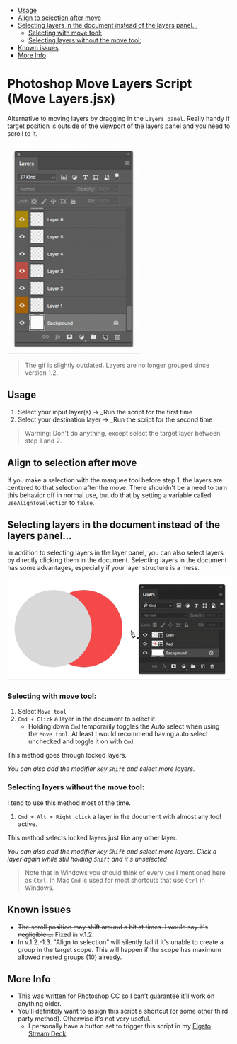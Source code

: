 - [Usage](#Usage)
- [Align to selection after move](#Align-to-selection-after-move)
- [Selecting layers in the document instead of the layers panel...](#Selecting-layers-in-the-document-instead-of-the-layers-panel)
  - [Selecting with move tool:](#Selecting-with-move-tool)
  - [Selecting layers without the move tool:](#Selecting-layers-without-the-move-tool)
- [Known issues](#Known-issues)
- [More Info](#More-Info)

# Photoshop Move Layers Script (Move Layers.jsx) <!-- omit in toc -->

Alternative to moving layers by dragging in the `Layers panel`. Really handy if target position is outside of the viewport of the layers panel and you need to scroll to it.

![](readme-images/move-layers-photoshop-script.gif)

> The gif is slightly outdated. Layers are no longer grouped since version 1.2.

## Usage

1. Select your input layer(s) → _Run the script for the first time
2. Select your destination layer → _Run the script for the second time

> Warning: Don't do anything, except select the target layer between step 1 and 2.

## Align to selection after move

If you make a selection with the marquee tool before step 1, the layers are centered to that selection after the move. There shouldn't be a need to turn this behavior off in normal use, but do that by setting a variable called `useAlignToSelection` to `false`. 

## Selecting layers in the document instead of the layers panel...

In addition to selecting layers in the layer panel, you can also select layers by directly clicking them in the document. Selecting layers in the document has some advantages, especially if your layer structure is a mess.

![](readme-images/move-layers-photoshop-script-2.gif)

### Selecting with move tool:

1. Select `Move tool`
2. `Cmd + Click` a layer in the document to select it.
    - Holding down `Cmd` temporarily toggles the Auto select when using the `Move tool`. At least I would recommend having auto select unchecked and toggle it on with `Cmd`.

This method goes through locked layers.

_You can also add the modifier key `Shift` and select more layers._

### Selecting layers without the move tool:

I tend to use this method most of the time.

1. `Cmd + Alt + Right click` a layer in the document with almost any tool active.

This method selects locked layers just like any other layer.

_You can also add the modifier key `Shift` and select more layers. Click a layer again while still holding `Shift` and it's unselected_

> Note that in Windows you should think of every `Cmd` I mentioned here as `Ctrl`. In Mac `Cmd` is used for most shortcuts that use `Ctrl` in Windows.

## Known issues
- ~~The scroll position may shift around a bit at times. I would say it's negligible....~~ Fixed in v.1.2.
- In v.1.2.-1.3. "Align to selection" will silently fail if it's unable to create a group in the target scope. This will happen if the scope has maximum allowed nested groups (10) already.

## More Info

- This was written for Photoshop CC so I can’t guarantee it’ll work on anything older.
- You’ll definitely want to assign this script a shortcut (or some other third party method). Otherwise it's not very useful.
    - I personally have a button set to trigger this script in my [Elgato Stream Deck](https://www.elgato.com/en/gaming/stream-deck).
